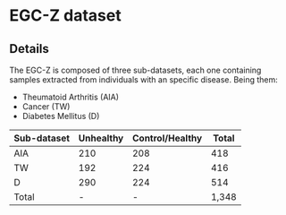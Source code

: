# EGC-Z dataset

## Details
The EGC-Z is composed of three sub-datasets, each one containing samples extracted from individuals with an specific disease. Being them:
* Theumatoid Arthritis (AIA)
* Cancer (TW)
* Diabetes Mellitus (D)

| Sub-dataset | Unhealthy | Control/Healthy | Total |
| ---- | --- |---- | ---- | 
| AIA  | 210 | 208 | 418 |
| TW   | 192 | 224 | 416 |
| D    | 290 | 224 | 514 |
|Total|-|-|1,348|

## 
